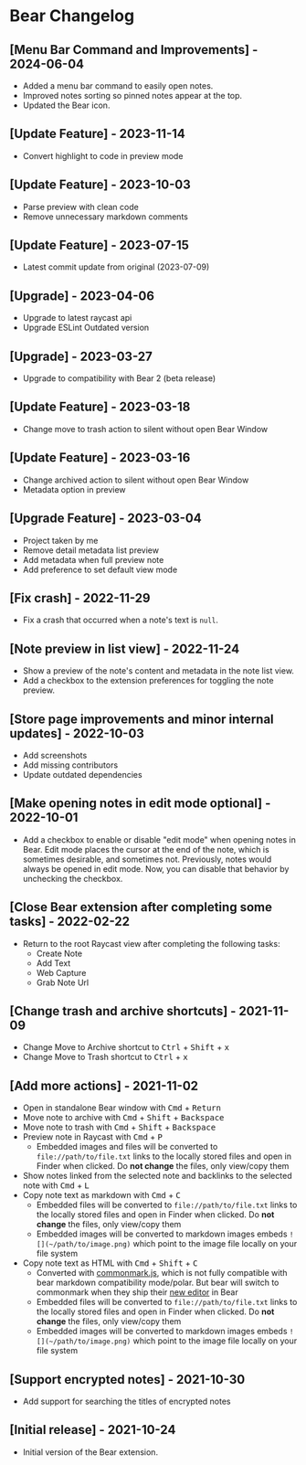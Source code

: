 # Bear Changelog
## [Menu Bar Command and Improvements] - 2024-06-04

- Added a menu bar command to easily open notes.
- Improved notes sorting so pinned notes appear at the top.
- Updated the Bear icon.

## [Update Feature] - 2023-11-14
- Convert highlight to code in preview mode

## [Update Feature] - 2023-10-03

- Parse preview with clean code
- Remove unnecessary markdown comments

## [Update Feature] - 2023-07-15

- Latest commit update from original (2023-07-09)

## [Upgrade] - 2023-04-06

- Upgrade to latest raycast api
- Upgrade ESLint Outdated version

## [Upgrade] - 2023-03-27

- Upgrade to compatibility with Bear 2 (beta release)

## [Update Feature] - 2023-03-18

- Change move to trash action to silent without open Bear Window

## [Update Feature] - 2023-03-16

- Change archived action to silent without open Bear Window
- Metadata option in preview 

## [Upgrade Feature] - 2023-03-04

- Project taken by me
- Remove detail metadata list preview
- Add metadata when full preview note
- Add preference to set default view mode

## [Fix crash] - 2022-11-29

- Fix a crash that occurred when a note's text is `null`.

## [Note preview in list view] - 2022-11-24

- Show a preview of the note's content and metadata in the note list view.
- Add a checkbox to the extension preferences for toggling the note preview.

## [Store page improvements and minor internal updates] - 2022-10-03

- Add screenshots
- Add missing contributors
- Update outdated dependencies

## [Make opening notes in edit mode optional] - 2022-10-01

- Add a checkbox to enable or disable "edit mode" when opening notes in Bear. Edit mode places the cursor at the end of the note, which is sometimes desirable, and sometimes not. Previously, notes would always be opened in edit mode. Now, you can disable that behavior by unchecking the checkbox.

## [Close Bear extension after completing some tasks] - 2022-02-22

- Return to the root Raycast view after completing the following tasks:
  - Create Note
  - Add Text
  - Web Capture
  - Grab Note Url

## [Change trash and archive shortcuts] - 2021-11-09

- Change Move to Archive shortcut to <kbd>Ctrl</kbd> + <kbd>Shift</kbd> + <kbd>x</kbd>
- Change Move to Trash shortcut to <kbd>Ctrl</kbd> + <kbd>x</kbd>

## [Add more actions] - 2021-11-02

- Open in standalone Bear window with <kbd>Cmd</kbd> + <kbd>Return</kbd>
- Move note to archive with <kbd>Cmd</kbd> + <kbd>Shift</kbd> + <kbd>Backspace</kbd>
- Move note to trash with <kbd>Cmd</kbd> + <kbd>Shift</kbd> + <kbd>Backspace</kbd>
- Preview note in Raycast with <kbd>Cmd</kbd> + <kbd>P</kbd>
  - Embedded images and files will be converted to `file://path/to/file.txt` links to the locally stored files and open in Finder when clicked. Do **not change** the files, only view/copy them
- Show notes linked from the selected note and backlinks to the selected note with <kbd>Cmd</kbd> + <kbd>L</kbd>
- Copy note text as markdown with <kbd>Cmd</kbd> + <kbd>C</kbd>
  - Embedded files will be converted to `file://path/to/file.txt` links to the locally stored files and open in Finder when clicked. Do **not change** the files, only view/copy them
  - Embedded images will be converted to markdown images embeds `![](~/path/to/image.png)` which point to the image file locally on your file system
- Copy note text as HTML with <kbd>Cmd</kbd> + <kbd>Shift</kbd> + <kbd>C</kbd>
  - Converted with [commonmark.js](https://github.com/commonmark/commonmark.js/), which is not fully compatible with bear markdown compatibility mode/polar. But bear will switch to commonmark when they ship their [new editor](https://bear.app/panda/) in Bear
  - Embedded files will be converted to `file://path/to/file.txt` links to the locally stored files and open in Finder when clicked. Do **not change** the files, only view/copy them
  - Embedded images will be converted to markdown images embeds `![](~/path/to/image.png)` which point to the image file locally on your file system

## [Support encrypted notes] - 2021-10-30

- Add support for searching the titles of encrypted notes

## [Initial release] - 2021-10-24

- Initial version of the Bear extension.
